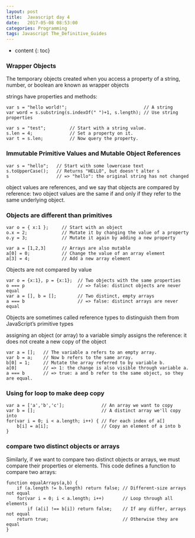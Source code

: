 ```yaml
---
layout: post
title:  Javascript day 4
date:   2017-05-08 08:53:00
categories: Programming
tags: Javascript The_Definitive_Guides
---
```


* content
{: toc}


### Wrapper Objects

The temporary objects created when you access a property of a string, number, or boolean are known as wrapper objects

strings have properties and methods:

```
var s = "hello world!";                             // A string
var word = s.substring(s.indexOf(" ")+1, s.length); // Use string properties

```


```
var s = "test";         // Start with a string value.
s.len = 4;              // Set a property on it.
var t = s.len;          // Now query the property.
```

### Immutable Primitive Values and Mutable Object References


```
var s = "hello";   // Start with some lowercase text
s.toUpperCase();   // Returns "HELLO", but doesn't alter s
s                  // => "hello": the original string has not changed

```


object values are references, and we say that objects are compared by reference: two object values are the same if and only if they refer to the same underlying object.

### Objects are different than primitives

```
var o = { x:1 };     // Start with an object
o.x = 2;             // Mutate it by changing the value of a property
o.y = 3;             // Mutate it again by adding a new property

var a = [1,2,3]      // Arrays are also mutable
a[0] = 0;            // Change the value of an array element
a[3] = 4;            // Add a new array element
```

Objects are not compared by value
```
var o = {x:1}, p = {x:1};  // Two objects with the same properties
o === p                    // => false: distinct objects are never equal
var a = [], b = [];        // Two distinct, empty arrays
a === b                    // => false: distinct arrays are never equal
```

Objects are sometimes called reference types to distinguish them from JavaScript’s primitive types


assigning an object (or array) to a variable simply assigns the reference: it does not create a new copy of the object
```
var a = [];   // The variable a refers to an empty array.
var b = a;    // Now b refers to the same array.
b[0] = 1;     // Mutate the array referred to by variable b.
a[0]          // => 1: the change is also visible through variable a.
a === b       // => true: a and b refer to the same object, so they are equal.

```

### Using for loop to make deep copy
```
var a = ['a','b','c'];              // An array we want to copy
var b = [];                         // A distinct array we'll copy into
for(var i = 0; i < a.length; i++) { // For each index of a[]
    b[i] = a[i];                    // Copy an element of a into b
}
```

### compare two distinct objects or arrays

Similarly, if we want to compare two distinct objects or arrays, we must compare their properties or elements. This code defines a function to compare two arrays:

```
function equalArrays(a,b) {
    if (a.length != b.length) return false; // Different-size arrays not equal
    for(var i = 0; i < a.length; i++)       // Loop through all elements
        if (a[i] !== b[i]) return false;    // If any differ, arrays not equal
    return true;                            // Otherwise they are equal
}
```

